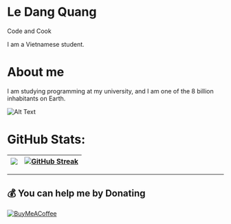 # Le Dang Quang
Code and Cook

I am a Vietnamese student.
# About me
I am studying programming at my university, and I am one of the 8 billion inhabitants on Earth.

![Alt Text](https://media.giphy.com/media/AYKv7lXcZSJig/giphy.gif)
# GitHub Stats:
|![](https://github-readme-stats.vercel.app/api/top-langs/?username=ledangquangdangquang&theme=dark&hide_border=false&include_all_commits=true&count_private=true&layout=compact) |  [![GitHub Streak](https://streak-stats.demolab.com?user=ledangquangdangquang&theme=catppuccin-mocha&border_radius=5.4&card_width=497)](https://git.io/streak-stats) |
|---|---|
---
## 💰 You can help me by Donating
[![BuyMeACoffee](https://img.shields.io/badge/Buy%20Me%20a%20Coffee-ffdd00?style=for-the-badge&logo=buy-me-a-coffee&logoColor=black)](https://buymeacoffee.com/ledangquangdangquang) 
